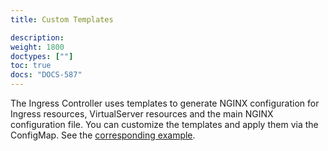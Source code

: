 ```yaml
---
title: Custom Templates

description:
weight: 1800
doctypes: [""]
toc: true
docs: "DOCS-587"
---
```



The Ingress Controller uses templates to generate NGINX configuration for Ingress resources, VirtualServer resources and the main NGINX configuration file. You can customize the templates and apply them via the ConfigMap. See the [corresponding example](https://github.com/nginxinc/kubernetes-ingress/tree/v3.3.1/examples/shared-examples/custom-templates).
